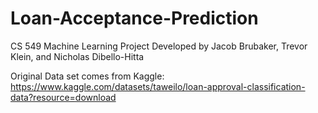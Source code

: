 # Loan-Acceptance-Prediction
CS 549 Machine Learning Project Developed by Jacob Brubaker, Trevor Klein, and Nicholas Dibello-Hitta


Original Data set comes from Kaggle:
https://www.kaggle.com/datasets/taweilo/loan-approval-classification-data?resource=download
